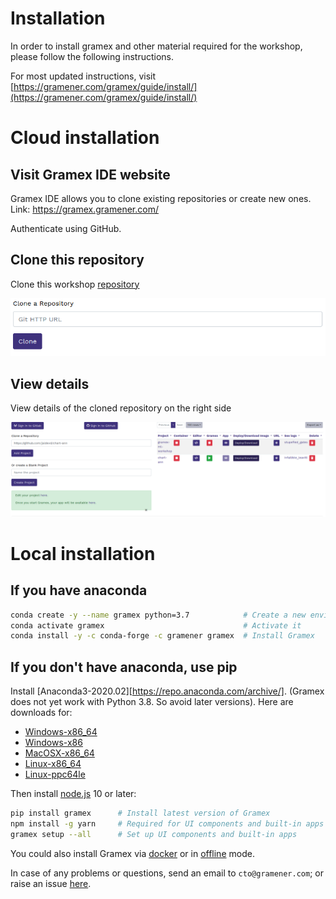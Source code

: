Installation
============

In order to install gramex and other material required for the workshop, please follow the following instructions.

For most updated instructions, visit [https://gramener.com/gramex/guide/install/](https://gramener.com/gramex/guide/install/)

# Cloud installation

## Visit Gramex IDE website

Gramex IDE allows you to clone existing repositories or create new ones. Link: https://gramex.gramener.com/

Authenticate using GitHub.

## Clone this repository

Clone this workshop [repository](https://github.com/gramexrecipes/gramex-ml-workshop/)

![clone repository URL](assets/ide-clone-repo.png)

## View details

View details of the cloned repository on the right side

![cloned repository](assets/ide-cloned.png)

# Local installation

## If you have anaconda

```bash
conda create -y --name gramex python=3.7            # Create a new environment
conda activate gramex                               # Activate it
conda install -y -c conda-forge -c gramener gramex  # Install Gramex
```

## If you don't have anaconda, use pip

Install [Anaconda3-2020.02][https://repo.anaconda.com/archive/]. (Gramex does not yet work with Python 3.8. So avoid later versions). Here are downloads for:

 - [Windows-x86_64](https://repo.anaconda.com/archive/Anaconda3-2020.02-Windows-x86_64.exe)
 - [Windows-x86](https://repo.anaconda.com/archive/Anaconda2-2019.10-Windows-x86.exe)
 - [MacOSX-x86_64](https://repo.anaconda.com/archive/Anaconda2-2019.10-MacOSX-x86_64.pkg)
 - [Linux-x86_64](https://repo.anaconda.com/archive/Anaconda2-2019.10-Linux-x86_64.sh)
 - [Linux-ppc64le](https://repo.anaconda.com/archive/Anaconda2-2019.10-Linux-ppc64le.sh)

Then install [node.js](https://nodejs.org/en/) 10 or later:

```bash
pip install gramex      # Install latest version of Gramex
npm install -g yarn     # Required for UI components and built-in apps
gramex setup --all      # Set up UI components and built-in apps
```

You could also install Gramex via [docker](https://learn.gramener.com/guide/install/#docker-install) or in [offline](https://learn.gramener.com/guide/install/#offline-install) mode.

In case of any problems or questions, send an email to `cto@gramener.com`; or raise an issue [here](https://github.com/gramener/gramex/issues).
